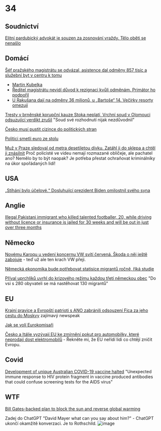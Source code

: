 # 34

## Soudnictví

[Elitní pardubický advokát je souzen za zosnování vraždy. Tělo oběti se nenašlo](https://www.novinky.cz/clanek/krimi-elitni-pardubicky-advokat-je-souzen-za-zosnovani-vrazdy-telo-obeti-se-nenaslo-40499505)

## Domácí

[Šéf pražského magistrátu se odvázal, asistence dal odměny 857 tisíc a služební byt v centru k tomu](https://www.novinky.cz/clanek/domaci-asistentka-sefa-prazskeho-magistratu-dostala-rekordni-odmeny-40499487)
  *  [Martin Kubelka](https://www.hlidacstatu.cz/Osoba/Vazby/martin-kubelka-2)
  *  [Ředitel magistrátu nevidí důvod k rezignaci kvůli odměnám. Primátor ho podpořil](https://www.idnes.cz/zpravy/domaci/prazsky-magistrat-mimoradne-odmeny-asistentka-primator-opozice.A241202_152355_domaci_ijan)
  * [U Rakušana dají na odměny 36 milionů, u „Bartoše“ 14. Večírky resorty omezují](https://www.idnes.cz/zpravy/domaci/pirati-starostove-rakusan-bartos-odmeny-politika-vlada.A241202_190722_domaci_krd)

[Tresty v brněnské korupční kauze Stoka neplatí, Vrchní soud v Olomouci odsuzující verdikt zrušil](https://www.novinky.cz/clanek/krimi-tresty-v-brnenske-korupcni-kauze-stoka-neplati-vrchni-soud-v-olomouci-odsuzujici-verdikt-zrusil-40499056) "Soud své rozhodnutí nijak nezdůvodnil"

[Česko musí pustit cizince do politických stran](https://www.novinky.cz/clanek/domaci-cesko-musi-pustit-cizince-do-politickych-stran-40499171)

[Politici smetli euro ze stolu](https://www.novinky.cz/clanek/ekonomika-politici-smetli-euro-ze-stolu-40499004)

[Muž v Praze sledoval od metra desetiletou dívku. Zatáhl ji do sklepa a chtěl ji znásilnit](https://www.novinky.cz/clanek/krimi-pokus-o-znasilneni-desetilete-divky-40499246) Proč policisté ve videu nemají rozmazané obličeje, ale pachatel ano? Nemělo by to být naopak? Je potřeba přestat ochraňovat kriminálníky na úkor spořádaných lidí!

## USA

[„Stíhání bylo účelové.“ Dosluhující prezident Biden omilostnil svého syna](https://www.idnes.cz/zpravy/zahranicni/dosluhujici-americky-prezident-biden-omilostnil-sveho-syna-huntera.A241202_022951_zahranicni_vank)

## Anglie

[Illegal Pakistani immigrant who killed talented footballer, 20, while driving without licence or insurance is jailed for 30 weeks and will be out in just over three months](https://www.dailymail.co.uk/news/article-14140055/illegal-pakistani-immigrant-killed-footballer-driving-without-licence-jailed.html)

## Německo

[Novému Karoqu u vedení koncernu VW svítí červená. Škoda o něj ještě zabojuje](https://www.idnes.cz/auto/zpravodajstvi/skoda-karoq-nejprodavanejsi-vyroba-ceny.A241201_114447_automoto_lobl) - teď už ale ten krach VW přeji.

[Německá ekonomika bude potřebovat statisíce migrantů ročně, říká studie](https://www.idnes.cz/ekonomika/zahranicni/nemecko-trh-prace-migrace-starnouci-spolecnost-studie.A241127_102634_eko-zahranicni_rie)

[Příval uprchlíků uvrhl do krizového režimu každou třetí německou obec](https://www.novinky.cz/clanek/zahranicni-evropa-prival-uprchliku-uvrhl-do-krizoveho-rezimu-kazdou-treti-nemeckou-obec-40499231) "Do vsi s 280 obyvateli se má nastěhovat 130 migrantů"

## EU

[Krajní pravice a Evropští patrioti s ANO zabránili odsouzení Fica za jeho cestu do Moskvy](https://www.novinky.cz/clanek/zahranicni-evropa-krajni-pravice-a-evropsti-patrioti-s-ano-zabranili-odsouzeni-fica-za-jeho-cestu-do-moskvy-40499237) zajímavý newspeak

[Jak se volí Eurokomisaři](https://x.com/Fidias0/status/1861758451803721958)

[Česko a Itálie vyzývají EU ke zmírnění pokut pro automobilky, které neprodají dost elektromobilů](https://www.novinky.cz/clanek/ekonomika-cesko-a-italie-vyzyvaji-eu-ke-zmirneni-pokut-pro-automobilky-ktere-neprodaji-dost-elektromobilu-40499044) - Řekněte mi, že EU neřídí lidi co chtějí zničit Evropu.

## Covid

[Development of unique Australian COVID-19 vaccine halted](https://www.science.org/content/article/development-unique-australian-covid-19-vaccine-halted) "Unexpected immune response to HIV protein fragment in vaccine produced antibodies that could confuse screening tests for the AIDS virus"

## WTF

[Bill Gates-backed plan to block the sun and reverse global warming](https://www.dailymail.co.uk/sciencetech/article-14022119/Bill-Gates-backed-plan-block-sun-reverse-global-warming.html)

Zadej do ChatGPT "David Mayer what can you say about him?" - ChatGPT ukončí okamžitě konverzaci. Je to Rothschild.
![image](https://github.com/user-attachments/assets/176d6aca-a61f-4168-a458-08f7b7838991)

